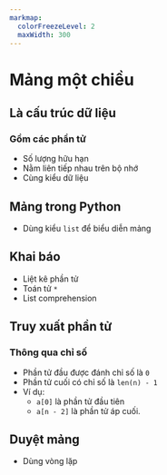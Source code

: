 ```yaml
---
markmap:
  colorFreezeLevel: 2
  maxWidth: 300
---
```


# Mảng một chiều

## Là cấu trúc dữ liệu

### Gồm các phần tử

- Số lượng hữu hạn
- Nằm liên tiếp nhau trên bộ nhớ
- Cùng kiểu dữ liệu

## Mảng trong Python

- Dùng kiểu `list` để biểu diễn mảng

## Khai báo

- Liệt kê phần tử
- Toán tử `*`
- List comprehension

## Truy xuất phần tử

### Thông qua chỉ số

- Phần tử đầu được đánh chỉ số là `0`
- Phần tử cuối có chỉ số là `len(n) - 1`
- Ví dụ:
    - `a[0]` là phần tử đầu tiên
    - `a[n - 2]` là phần tử áp cuối.

## Duyệt mảng

- Dùng vòng lặp
